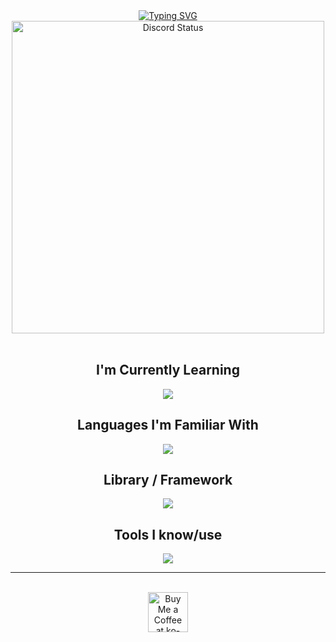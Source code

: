 <div align="center">
	<a href="https://git.io/typing-svg"><img src="https://readme-typing-svg.demolab.com?font=Righteous&weight=700&duration=1500&pause=500&color=A615F7&center=true&vCenter=true&width=435&lines=Hi!+I'm+Christian;An+aspiring+Software+Engineer.;Nice+to+meet+you" alt="Typing SVG" /></a>
</div>

<div align="center">
    <a href="https://github.com/Riegooo" target="_blank">
        <img width="500px" align="center" alt="Discord Status" src="https://lanyard.cnrad.dev/api/853232567025139712">
    </a>
</div>

<br/>

<div align="center">
    <h2>I'm Currently Learning</h2>
    <img src="https://skillicons.dev/icons?i=react,nodejs,javascript" />
</div>
<div align="center">
    <h2>Languages I'm Familiar With</h2>
    <img src="https://skillicons.dev/icons?i=html,css,js,java,python,php" />
</div>

<div align="center">
    <h2>Library / Framework</h2>
    <img src="https://skillicons.dev/icons?i=tailwind,opencv" />
</div>

<div align="center">
    <h2>Tools I know/use</h2>
    <img src="https://skillicons.dev/icons?i=vscode,eclipse,pycharm,figma,github,git" /><br>
</div>

<hr/>
<br/>

<div align="center">
    <a href='https://ko-fi.com/V7V4RAK9C' target='_blank'><img height='64' style='border:0px;height:64px;' src='https://storage.ko-fi.com/cdn/kofi1.png?v=3' border='0' alt='Buy Me a Coffee at ko-fi.com' /></a>
</div>

<br/>
